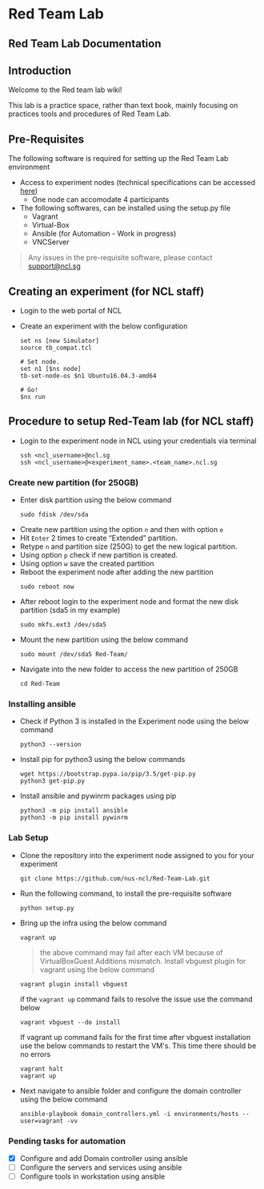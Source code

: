 # Red Team Lab

## Red Team Lab Documentation
## Introduction
Welcome to the Red team lab wiki!

This lab is a practice space, rather than text book, mainly focusing on practices tools and procedures of Red Team Lab.


## Pre-Requisites
The following software  is required for setting up the Red Team Lab environment 
* Access to experiment nodes (technical specifications can be accessed [here](https://ncl.sg/testbedInformation))
    * One node can accomodate 4 participants 
* The following softwares, can be installed using the setup.py file
    * Vagrant
    * Virtual-Box
    * Ansible (for Automation - Work in progress)
    * VNCServer

> Any issues in the pre-requisite software, please contact support@ncl.sg

## Creating an experiment (for NCL staff)
* Login to the web portal of NCL

* Create an experiment with the below configuration
  ```
  set ns [new Simulator]
  source tb_compat.tcl

  # Set node.
  set n1 [$ns node]
  tb-set-node-os $n1 Ubuntu16.04.3-amd64

  # Go!
  $ns run
  ```

## Procedure to setup Red-Team lab (for NCL staff)
* Login to the experiment node in NCL using your credentials via terminal
  ```
  ssh <ncl_username>@ncl.sg
  ssh <ncl_username>@<experiment_name>.<team_name>.ncl.sg
  ```
### Create new partition (for 250GB)
* Enter disk partition using the below command 
  ```
  sudo fdisk /dev/sda
  ```
* Create new partition using the option `n` and then with option `e`  
* Hit `Enter` 2 times to create “Extended” partition. 
* Retype `n` and partition size (250G) to get the new logical partition.
* Using option `p` check if new partition is created. 
* Using option `w` save the created partition  
* Reboot the experiment node after adding the new partition
  ```
  sudo reboot now 
  ```
* After reboot login to the experiment node and format the new disk partition (sda5 in my example)
  ```
  sudo mkfs.ext3 /dev/sda5
  ```
* Mount the new partition using the below command 
  ```
  sudo mount /dev/sda5 Red-Team/
  ```
* Navigate into the new folder to access the new partition of 250GB
  ```
  cd Red-Team
  ```
### Installing ansible 
* Check if Python 3 is installed in the Experiment node using the below command
    ```
    python3 --version
    ```
* Install pip for python3 using the below commands 
    ```
    wget https://bootstrap.pypa.io/pip/3.5/get-pip.py
    python3 get-pip.py
    ```
* Install ansible and pywinrm packages using pip
    ```
    python3 -m pip install ansible
    python3 -m pip install pywinrm
    ``` 
### Lab Setup
* Clone the repository into the experiment node assigned to you for your experiment 
  ```
  git clone https://github.com/nus-ncl/Red-Team-Lab.git
  ```
* Run the following command, to install the pre-requisite software 
  ```
  python setup.py
  ```
* Bring up the infra using the below command
  ```
  vagrant up
  ```
  > the above command may fail after each VM because of VirtualBoxGuest Additions mismatch. Install vbguest plugin for vagrant using the below command
  ```
  vagrant plugin install vbguest
  ```
  if the `vagrant up` command fails to resolve the issue use the command below 
  ```
  vagrant vbguest --do install
  ```

  If vagrant up command fails for the first time after vbguest installation use the below commands to restart the VM's. This time there should be no errors
  ```
  vagrant halt
  vagrant up
  ```
* Next navigate to ansible folder and configure the domain controller using the below command
  ```
  ansible-playbook domain_controllers.yml -i environments/hosts --user=vagrant -vv
  ```
  

### Pending tasks for automation
- [x] Configure and add Domain controller using ansible
- [ ] Configure the servers and services using ansible
- [ ] Configure tools in workstation using ansible